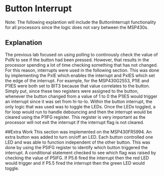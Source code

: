 # Button Interrupt
Note:  The following explantion will include the ButtonInterrupt functionality for all processors since the logic does not vary between the MSP430s.

## Explanation
The previous lab focused on using polling to continously check the value of PxIN to see if the button had been pressed. However, that results in the processor spending a lot of time
checking something that has not changed. For this reason, interrupts were used in the following section. This was done by implementing the PxIE which enables the interrupt and PxIES which set
the edge of the interrupt. For example, for the MSP430G2553, P1IE and P1IES were both set to BIT3 because that value correlates to the button. Simply put, since these two registers were assigned to the
button, whenever the button changed from a value of 1 to 0 the P1IES would trigger an interrupt since it was set from hi-to-lo. Within the button interrupt, the only logic that was used was to toggle the LEDs.
Once the LEDs toggled, a for loop would run to handle debouncing and then the interrupt would be cleared using the P1IFG register. This register is very important as the processor will not exit the interrupt if 
the interrupt flag is not cleared.

##Extra Work
This section was implemented on the MSP430FR5994. An extra button was added to turn on/off an LED. Each button controlled one LED and was able to function independent of the other button.
This was done by using the P5IFG register to identify which button triggered the interrupt. A conditional statement checked to see which flag was raised by checking the value of P5IFG.
If P5.6 fired the interrupt then the red LED would trigger and if P5.5 fired the interrupt then the green LED would toggle.